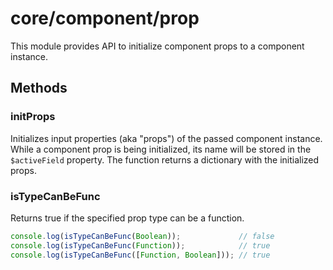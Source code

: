 # core/component/prop

This module provides API to initialize component props to a component instance.

## Methods

### initProps

Initializes input properties (aka "props") of the passed component instance.
While a component prop is being initialized, its name will be stored in the `$activeField` property.
The function returns a dictionary with the initialized props.

### isTypeCanBeFunc

Returns true if the specified prop type can be a function.

```js
console.log(isTypeCanBeFunc(Boolean));             // false
console.log(isTypeCanBeFunc(Function));            // true
console.log(isTypeCanBeFunc([Function, Boolean])); // true
```
